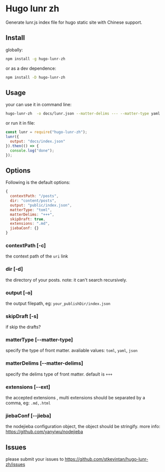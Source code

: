 # Hugo lunr zh

Generate lunr.js index file for hugo static site with Chinese support.

## Install

globally:

```bash
npm install -g hugo-lunr-zh
```

or as a dev dependence:

```bash
npm install -D hugo-lunr-zh
```

## Usage

your can use it in command line:

```bash
hugo-lunr-zh  -o docs/lunr.json --matter-delims --- --matter-type yaml
```

or run it in file:

```js
const lunr = require("hugo-lunr-zh");
lunr({
  output: "docs/index.json"
}).then(() => {
  console.log("done");
});
```

## Options

Following is the default options:

```js
{
  contextPath: "/posts",
  dir: "content/posts",
  output: "public/index.json",
  matterType: "toml",
  matterDelims: "+++",
  skipDraft: true,
  extensions: ".md",
  jiebaConf: {}
}
```

### contextPath [-c]

the context path of the `uri` link

### dir [-d]

the directory of your posts. note: it can't search recursively.

### output [-o]

the output filepath, eg: `your_publishDir/index.json`

### skipDraft [-s]

if skip the drafts?

### matterType [--matter-type]

specify the type of front matter. avaliable values: `toml`, `yaml`, `json`

### matterDelims [--matter-delims]

specify the delims type of front matter. default is `+++`

### extensions [--ext]

the accepted extensions , multi extensions should be separated by a comma, eg: `.md,.html`

### jiebaConf [--jieba]

the nodejieba configuration object, the object should be stringify. more info: <https://github.com/yanyiwu/nodejieba>

## Issues

please submit your issues to <https://github.com/stkevintan/hugo-lunr-zh/issues>
